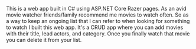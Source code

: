 This is a web app built in C# using ASP.NET Core Razer pages. As an avid movie watcher friends/family recommend me movies to watch often. So as a way to keep an ongoing list that I can refer to when looking for something to watch I built this web app. It's a CRUD app where you can add movies with their title, lead actors, and category. Once you finally watch that movie you can delete it from your list.
